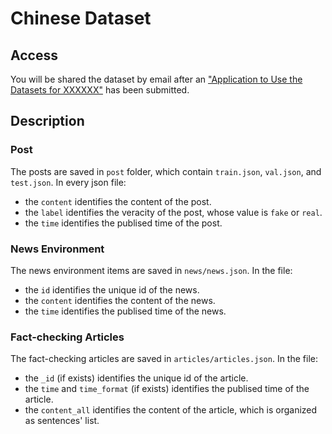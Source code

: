 # Chinese Dataset

## Access

You will be shared the dataset by email after an ["Application to Use the Datasets for XXXXXX"]() has been submitted.

## Description

### Post

The posts are saved in `post` folder, which contain `train.json`, `val.json`, and `test.json`. In every json file:

- the `content` identifies the content of the post.
- the `label` identifies the veracity of the post, whose value is `fake` or `real`.
- the `time` identifies the publised time of the post.

### News Environment

The news environment items are saved in `news/news.json`. In the file:

- the `id` identifies the unique id of the news.
- the `content` identifies the content of the news.
- the `time` identifies the publised time of the news.

### Fact-checking Articles

The fact-checking articles are saved in `articles/articles.json`. In the file:

- the `_id` (if exists) identifies the unique id of the article.
- the `time` and `time_format` (if exists) identifies the publised time of the article.
- the `content_all` identifies the content of the article, which is organized as sentences' list.